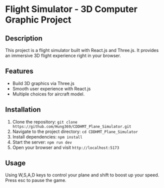 # Flight Simulator - 3D Computer Graphic Project

## Description
This project is a flight simulator built with React.js and Three.js. It provides an immersive 3D flight experience right in your browser.

## Features
- Build 3D graphics via Three.js
- Smooth user experience with React.js
- Multiple choices for aircraft model.

## Installation
1. Clone the repository: `git clone https://github.com/Hung369/CDDHMT_Plane_Simulator.git`
2. Navigate to the project directory: `cd CDDHMT_Plane_Simulator`
3. Install dependencies: `npm install`
4. Start the server: `npm run dev`
5. Open your browser and visit `http://localhost:5173`

## Usage
Using W,S,A,D keys to control your plane and shift to boost up your speed. Press esc to pause the game.
